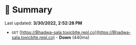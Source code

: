 # 📖 Summary
Last updated: **3/30/2022, 2:52:28 PM**

- `GET` [https://Bhadwa-sala.toxicblte.repl.co](https://Bhadwa-sala.toxicblte.repl.co) - **Down** (440ms)
